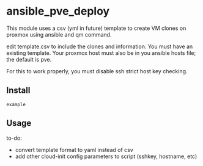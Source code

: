 # ansible_pve_deploy

This module uses a csv (yml in future) template to create VM clones on proxmox using ansible and qm command.

edit template.csv to include the clones and information. You must have an existing template. Your proxmox host must also be in you ansible hosts file; the default is pve.

For this to work properly, you must disable ssh strict host key checking.

## Install

```  
example  
```  

## Usage


to-do:  
- convert template format to yaml instead of csv  
- add other cloud-init config parameters to script (sshkey, hostname, etc)

